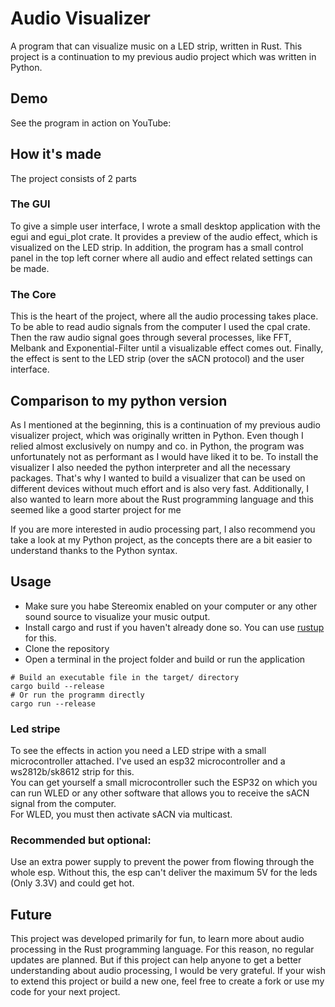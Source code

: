 # Audio Visualizer
A program that can visualize music on a LED strip, written in Rust.
This project is a continuation to my previous audio project which was written in Python.

## Demo



See the program in action on YouTube: 

## How it's made
The project consists of 2 parts

### The GUI
To give a simple user interface, I wrote a small desktop application with the egui and egui_plot crate.
It provides a preview of the audio effect, which is visualized on the LED strip.
In addition, the program has a small control panel in the top left corner where all audio and effect related settings can be made.

### The Core
This is the heart of the project, where all the audio processing takes place. 
To be able to read audio signals from the computer I used the cpal crate.
Then the raw audio signal goes through several processes, like FFT, Melbank and Exponential-Filter until a visualizable effect comes out.
Finally, the effect is sent to the LED strip (over the sACN protocol) and the user interface.

## Comparison to my python version
As I mentioned at the beginning, this is a continuation of my previous audio visualizer project, which was originally written in Python.
Even though I relied almost exclusively on numpy and co. in Python, the program was unfortunately not as performant as I would have liked it to be. 
To install the visualizer I also needed the python interpreter and all the necessary packages. 
That's why I wanted to build a visualizer that can be used on different devices without much effort and is also very fast. 
Additionally, I also wanted to learn more about the Rust programming language and this seemed like a good starter project for me

If you are more interested in audio processing part, I also recommend you take a look at my Python project, as the concepts there are a bit easier to understand thanks to the Python syntax.

## Usage
- Make sure you habe Stereomix enabled on your computer or any other sound source to visualize your music output.
- Install cargo and rust if you haven't already done so. You can use [rustup](https://www.rust-lang.org/tools/install) for this.
- Clone the repository
- Open a terminal in the project folder and build or run the application

```
# Build an executable file in the target/ directory
cargo build --release
# Or run the programm directly 
cargo run --release
```

### Led stripe
To see the effects in action you need a LED stripe with a small microcontroller attached.
I've used an esp32 microcontroller and a ws2812b/sk8612 strip for this. <br>
You can get yourself a small microcontroller such the ESP32 on which you can run WLED or any other software that allows you to receive the sACN signal from the computer. <br>
For WLED, you must then activate sACN via multicast.


### Recommended but optional:
Use an extra power supply to prevent the power from flowing through the whole esp. Without this, the esp can't deliver the maximum 5V for the leds (Only 3.3V) and could get hot.





## Future
This project was developed primarily for fun, to learn more about audio processing in the Rust programming language. For this reason, no regular updates are planned.
But if this project can help anyone to get a better understanding about audio processing, I would be very grateful.
If your wish to extend this project or build a new one, feel free to create a fork or use my code for your next project.
